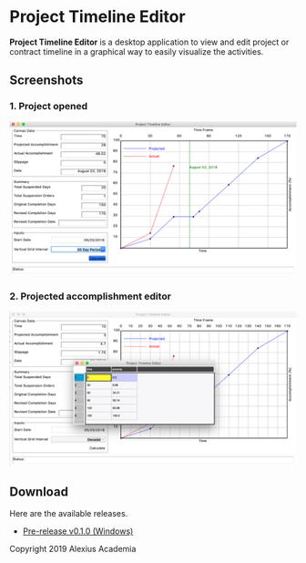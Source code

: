 # Project Timeline Editor

**Project Timeline Editor** is a desktop application to view and edit project
or contract timeline in a graphical way to easily visualize the activities.


## Screenshots
### 1. Project opened
![alt text](imgs/screenshot_project_opened.png "Logo Title Text 1")
### 2. Projected accomplishment editor
![alt text](imgs/screenshot_showing_projected_editor.png "Logo Title Text 1")


**Download**
---
Here are the available releases.

- [Pre-release v0.1.0 (Windows)](https://github.com/alexiusacademia/project-timeline-editor/releases/download/v0.1.0/ProjectTimelineEditor.exe)


Copyright 2019 Alexius Academia